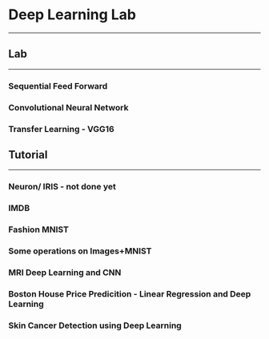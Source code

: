 # Deep Learning Lab
---

## Lab
---
### Sequential Feed Forward
### Convolutional Neural Network
### Transfer Learning - VGG16

## Tutorial
---
### Neuron/ IRIS - not done yet
### IMDB
### Fashion MNIST
### Some operations on Images+MNIST
### MRI Deep Learning and CNN
### Boston House Price Predicition - Linear Regression and Deep Learning
### Skin Cancer Detection using Deep Learning 